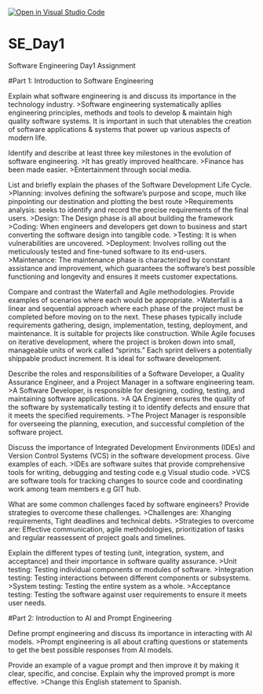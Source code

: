 [![Open in Visual Studio Code](https://classroom.github.com/assets/open-in-vscode-2e0aaae1b6195c2367325f4f02e2d04e9abb55f0b24a779b69b11b9e10269abc.svg)](https://classroom.github.com/online_ide?assignment_repo_id=15565010&assignment_repo_type=AssignmentRepo)
# SE_Day1
Software Engineering Day1 Assignment

#Part 1: Introduction to Software Engineering

Explain what software engineering is and discuss its importance in the technology industry.
    >Software engineering systematically apllies engineering principles, methods and tools to develop & maintain high quality software systems. It is important in such that utenables the creation of software applications & systems that power up various aspects of modern life.


Identify and describe at least three key milestones in the evolution of software engineering.
     >It has greatly improved healthcare.
     >Finance has been made easier.
     >Entertainment through social media.


List and briefly explain the phases of the Software Development Life Cycle.
     >Planning:  involves defining the software’s purpose and scope, much like pinpointing our destination and plotting the best route
     >Requirements analysis: seeks to identify and record the precise requirements of the final users.
     >Design: The Design phase is all about building the framework
     >Coding: When engineers and developers get down to business and start converting the software design into tangible code.
     >Testing: It is when vulnerabilities are uncovered.
     >Deployment: Involves rolling out the meticulously tested and fine-tuned software to its end-users.
     >Maintenance: The maintenance phase is characterized by constant assistance and improvement, which guarantees the software’s best possible functioning and longevity and ensures it meets customer expectations.


Compare and contrast the Waterfall and Agile methodologies. Provide examples of scenarios where each would be appropriate.
      >Waterfall is a linear and sequential approach where each phase of the project must be completed before moving on to the next. These phases typically include requirements gathering, design, implementation, testing, deployment, and maintenance. It is suitable for projects like construction. While Agile focuses on iterative development, where the project is broken down into small, manageable units of work called “sprints.” Each sprint delivers a potentially shippable product increment. It is ideal for software development.


Describe the roles and responsibilities of a Software Developer, a Quality Assurance Engineer, and a Project Manager in a software engineering team.
      >A Software Developer, is responsible for designing, coding, testing, and maintaining software applications.
      >A QA Engineer ensures the quality of the software by systematically testing it to identify defects and ensure that it meets the specified requirements.
      >The Project Manager is responsible for overseeing the planning, execution, and successful completion of the software project.


Discuss the importance of Integrated Development Environments (IDEs) and Version Control Systems (VCS) in the software development process. Give examples of each.
       >IDEs are software suites that provide comprehensive tools for writing, debugging and testing code e.g Visual studio code.
       >VCS are software tools for tracking changes to source code and coordinating work among team members e.g GIT hub.


What are some common challenges faced by software engineers? Provide strategies to overcome these challenges.
        >Challenges are: Xhanging requirements, Tight deadlines and technical debts.
        >Strategies to overcome are: Effective communication, agile methodologies, prioritization of tasks and regular reassessent of project goals and timelines.


Explain the different types of testing (unit, integration, system, and acceptance) and their importance in software quality assurance.
         >Unit testing: Testing individual components or modules of software.
         >Integration testing: Testing interactions between different components or subsystems.
         >System testing: Testing the entire system as a whole.
         >Acceptance testing: Testing the software against user requirements to ensure it meets user needs.


#Part 2: Introduction to AI and Prompt Engineering


Define prompt engineering and discuss its importance in interacting with AI models.
          >Prompt engineering is all about crafting questions or statements to get the best possible responses from AI models.
          


Provide an example of a vague prompt and then improve it by making it clear, specific, and concise. Explain why the improved prompt is more effective.
          >Change this English statement to Spanish.
